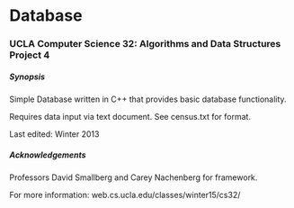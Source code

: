 # Database
### UCLA Computer Science 32: Algorithms and Data Structures Project 4

##### Synopsis
Simple Database written in C++ that provides basic database functionality. 

Requires data input via text document. 
See census.txt for format.

Last edited: Winter 2013

##### Acknowledgements
Professors David Smallberg and Carey Nachenberg for framework. 

For more information: web.cs.ucla.edu/classes/winter15/cs32/
